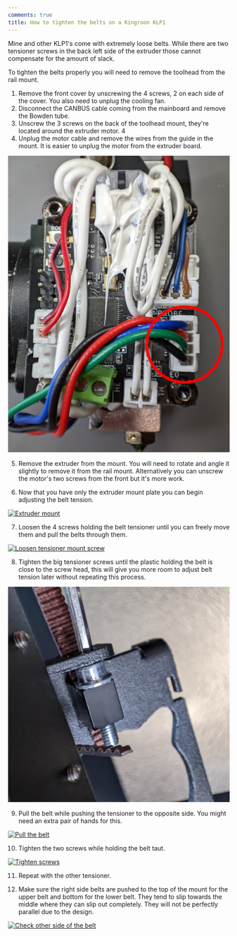 ```yaml
---
comments: true
title: How to tighten the belts on a Kingroon KLP1
---
```


Mine and other KLP1's come with extremely loose belts. While there are two tensioner screws in the back left side of the extruder those cannot compensate for the amount of slack.

To tighten the belts properly you will need to remove the toolhead from the rail mount.

1. Remove the front cover by unscrewing the 4 screws, 2 on each side of the cover. You also need to unplug the cooling fan.
2. Disconnect the CANBUS cable coming from the mainboard and remove the Bowden tube.
3. Unscrew the 3 screws on the back of the toolhead mount, they're located around the extruder motor. 4
4. Unplug the motor cable and remove the wires from the guide in the mount. It is easier to unplug the motor from the extruder board.

[![Motor cable location](/images/issues/motor_cable.jpg)](/images/issues/motor_cable.jpg)

5. Remove the extruder from the mount. You will need to rotate and angle it slightly to remove it from the rail mount. Alternatively you can unscrew the motor's two screws from the front but it's more work.

6. Now that you have only the extruder mount plate you can begin adjusting the belt tension.

[![Extruder mount](/images/issues/extruder_mount.jpg)](/images/issues/extruder_mount.jpg)

7. Loosen the 4 screws holding the belt tensioner until you can freely move them and pull the belts through them.

[![Loosen tensioner mount screw](/images/issues/loosen_screws.jpg)](/images/issues/loosen_screws.jpg)

8. Tighten the big tensioner screws until the plastic holding the belt is close to the screw head, this will give you more room to adjust belt tension later without repeating this process.

[![Belt tensioner screw](/images/issues/belt_tensioner.jpg)](/images/issues/belt_tensioner.jpg)

9. Pull the belt while pushing the tensioner to the opposite side. You might need an extra pair of hands for this.

[![Pull the belt](/images/issues/pull_belt.jpg)](/images/issues/pull_belt.jpg)

10. Tighten the two screws while holding the belt taut.

[![Tighten screws](/images/issues/tighten_screws.jpg)](/images/issues/tighten_screws.jpg)

11. Repeat with the other tensioner.

12. Make sure the right side belts are pushed to the top of the mount for the upper belt and bottom for the lower belt. They tend to slip towards the middle where they can slip out completely. They will not be perfectly parallel due to the design.

[![Check other side of the belt](/images/issues/check_other_side.jpg)](/images/issues/check_other_side.jpg)
